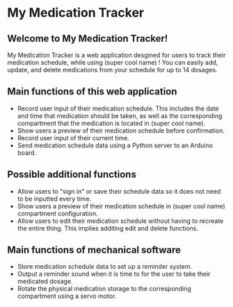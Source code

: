 # My Medication Tracker
## Welcome to My Medication Tracker!
My Medication Tracker is a web application desgined for users to track their medication schedule, while using (super cool name) ! You can easily add, update, and delete medications from your schedule for up to 14 dosages.

## Main functions of this web application
- Record user input of their medication schedule. This includes the date and time that medication should be taken, as well as the corresponding compartment that the medication is located in (super cool name).
- Show users a preview of their medication schedule before confirmation.
- Record user input of their current time.
- Send medication schedule data using a Python server to an Arduino board.

## Possible additional functions
- Allow users to "sign in" or save their schedule data so it does not need to be inputted every time.
- Show users a preview of their medication schedule in (super cool name) compartment configuration.
- Allow users to edit their medication schedule without having to recreate the entire thing. This implies additing edit and delete functions. 

## Main functions of mechanical software
- Store medication schedule data to set up a reminder system.
- Output a reminder sound when it is time to for the user to take their medicated dosage.
- Rotate the physical medication storage to the corresponding compartment using a servo motor. 
